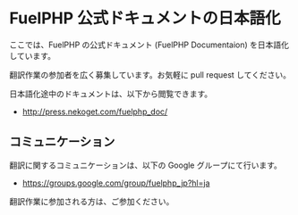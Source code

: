 # FuelPHP 公式ドキュメントの日本語化

ここでは、FuelPHP の公式ドキュメント (FuelPHP Documentaion) を日本語化しています。

翻訳作業の参加者を広く募集しています。お気軽に pull request してください。

日本語化途中のドキュメントは、以下から閲覧できます。

- http://press.nekoget.com/fuelphp_doc/

## コミュニケーション

翻訳に関するコミュニケーションは、以下の Google グループにて行います。

- https://groups.google.com/group/fuelphp_jp?hl=ja

翻訳作業に参加される方は、ご参加ください。

